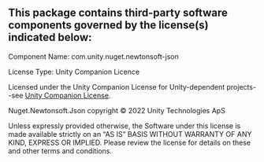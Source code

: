 This package contains third-party software components governed by the license(s) indicated below:
---------

Component Name: com.unity.nuget.newtonsoft-json

License Type: Unity Companion Licence

Licensed under the Unity Companion License for Unity-dependent projects--see [Unity Companion License](http://www.unity3d.com/legal/licenses/Unity_Companion_License).

Nuget.Newtonsoft.Json copyright © 2022 Unity Technologies ApS

Unless expressly provided otherwise, the Software under this license is made available strictly on an “AS IS” BASIS WITHOUT WARRANTY OF ANY KIND, EXPRESS OR IMPLIED. Please review the license for details on these and other terms and conditions.